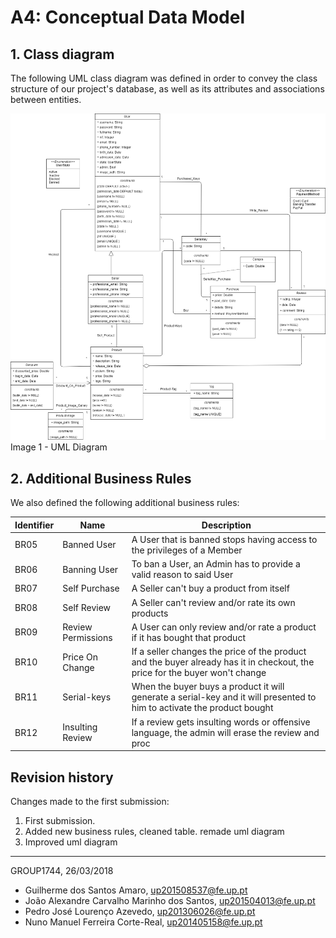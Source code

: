 # A4: Conceptual Data Model
 
## 1. Class diagram
 
The following UML class diagram was defined in order to convey the class structure of our project's database, as well as its attributes and associations between entities.

![image 1 - UML Diagram](/images/A4/uml_lbaw_v4.png)   
Image 1 - UML Diagram
 
## 2. Additional Business Rules
 
 We also defined the following additional business rules:

| Identifier | Name               | Description                                                                |
|------------|--------------------|----------------------------------------------------------------------------|
| BR05       | Banned User        | A User that is banned stops having access to the privileges of a Member    |
| BR06       | Banning User       | To ban a User, an Admin has to provide a valid reason to said User         |
| BR07       | Self Purchase      | A Seller can't buy a product from itself                                   |
| BR08       | Self Review        | A Seller can't review and/or rate its own products                         |
| BR09       | Review Permissions | A User can only review and/or rate a product if it has bought that product |
| BR10       | Price On Change    | If a seller changes the price of the product and the buyer already has it in checkout, the price for the buyer won't change |
| BR11       | Serial-keys        | When the buyer buys a product it will generate a serial-key and it will presented to him to activate the product bought |
| BR12       | Insulting Review   | If a review gets insulting words or offensive language, the admin will erase the review and proc |
 
## Revision history
 
Changes made to the first submission:
1. First submission.
2. Added new business rules, cleaned table. remade uml diagram
3. Improved uml diagram
 
***
 
GROUP1744, 26/03/2018

- Guilherme dos Santos Amaro, up201508537@fe.up.pt
- João Alexandre Carvalho Marinho dos Santos, up201504013@fe.up.pt
- Pedro José Lourenço Azevedo, up201306026@fe.up.pt
- Nuno Manuel Ferreira Corte-Real, up201405158@fe.up.pt
